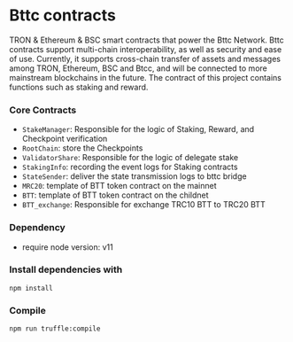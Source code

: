# Bttc contracts

TRON & Ethereum & BSC smart contracts that power the Bttc Network. Bttc contracts support multi-chain interoperability, as well as security and ease of use. 
Currently, it supports cross-chain transfer of assets and messages among TRON, Ethereum, BSC and Btcc, and will be connected to more mainstream blockchains in the future.
The contract of this project contains functions such as staking and reward.

### Core Contracts

- `StakeManager`: Responsible for the logic of Staking, Reward, and Checkpoint verification
- `RootChain`: store the Checkpoints 
- `ValidatorShare`: Responsible for the logic of delegate stake
- `StakingInfo`: recording the event logs for Staking contracts
- `StateSender`: deliver the state transmission logs to bttc bridge
- `MRC20`: template of BTT token contract on the mainnet
- `BTT`: template of BTT token contract on the childnet
- `BTT_exchange`: Responsible for exchange TRC10 BTT to TRC20 BTT

### Dependency

- require node version: v11

### Install dependencies with

```
npm install
```

### Compile

```
npm run truffle:compile
```

